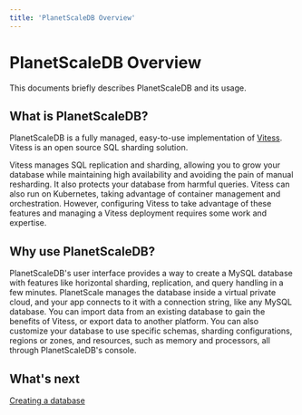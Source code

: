 ```yaml
---
title: 'PlanetScaleDB Overview'
---
```


# PlanetScaleDB Overview

This documents briefly describes PlanetScaleDB and its usage.

## What is PlanetScaleDB?

PlanetScaleDB is a fully managed, easy-to-use implementation of [Vitess](http://vitess.io). Vitess is an open source SQL sharding solution.

Vitess manages SQL replication and sharding, allowing you to grow your database while maintaining high availability and avoiding the pain of manual resharding. It also protects your database from harmful queries. Vitess can also run on Kubernetes, taking advantage of container management and orchestration. However, configuring Vitess to take advantage of these features and managing a Vitess deployment requires some work and expertise.

## Why use PlanetScaleDB?

PlanetScaleDB's user interface provides a way to create a MySQL database with features like horizontal sharding, replication, and query handling in a few minutes. PlanetScale manages the database inside a virtual private cloud, and your app connects to it with a connection string, like any MySQL database. You can import data from an existing database to gain the benefits of Vitess, or export data to another platform. You can also customize your database to use specific schemas, sharding configurations, regions or zones, and resources, such as memory and processors, all through PlanetScaleDB's console.

## What's next

[Creating a database](creating-database)
